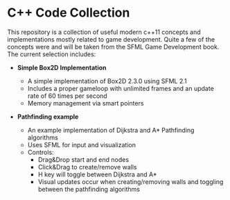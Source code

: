 C++ Code Collection
==============

This repository is a collection of useful modern c++11 concepts and implementations mostly related to game development. Quite a few of the concepts were and will be taken from the SFML Game Development book.
The current selection includes:

* **Simple Box2D Implementation**
    - A simple implementation of Box2D 2.3.0 using SFML 2.1
    - Includes a proper gameloop with unlimited frames and an update rate of 60 times per second
    - Memory management via smart pointers


* **Pathfinding example**
    - An example implementation of Dijkstra and A\* Pathfinding algorithms
    - Uses SFML for input and visualization
    - Controls:
        - Drag&Drop start and end nodes
        - Click&Drag to create/remove walls
        - H key will toggle between Dijkstra and A\*
        - Visual updates occur when creating/removing walls and toggling between the pathfinding algorithms
